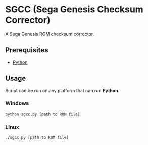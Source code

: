 # SGCC (Sega Genesis Checksum Corrector)

A Sega Genesis ROM checksum corrector.

## Prerequisites

- [Python](https://www.python.org/downloads/windows)

## Usage

Script can be run on any platform that can run **Python**.

### Windows

```cmd
python sgcc.py [path to ROM file]
```

### Linux

```bash
./sgcc.py [path to ROM file]
```
